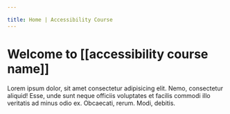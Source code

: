 ```yaml
---

title: Home | Accessibility Course
---
```

# Welcome to [[accessibility course name]]

Lorem ipsum dolor, sit amet consectetur adipisicing elit. Nemo, consectetur aliquid! Esse, unde sunt neque officiis voluptates et facilis commodi illo veritatis ad minus odio ex. Obcaecati, rerum. Modi, debitis.
